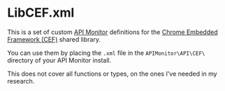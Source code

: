 # LibCEF.xml

This is a set of custom [API Monitor](http://www.rohitab.com/apimonitor) definitions for the [Chrome Embedded Framework (CEF)](https://bitbucket.org/chromiumembedded/cef) shared library.

You can use them by placing the `.xml` file in the `APIMonitor\API\CEF\` directory of your API Monitor install.

This does not cover all functions or types, on the ones I've needed in my research.